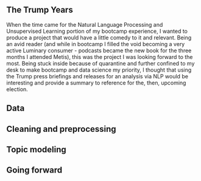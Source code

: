 ## The Trump Years

When the time came for the Natural Language Processing and Unsupervised Learning portion of my bootcamp experience, I wanted to produce a project that would have a little comedy to it and relevant. Being an avid reader (and while in bootcamp I filled the void becoming a very active Luminary consumer - podcasts became the new book for the three months I attended Metis), this was the project I was looking forward to the most. Being stuck inside because of quarantine and further confined to my desk to make bootcamp and data science my priority, I thought that using the Trump press briefings and releases for an analysis via NLP would be interesting and provide a summary to reference for the, then, upcoming election.

## Data

## Cleaning and preprocessing

## Topic modeling

## Going forward
